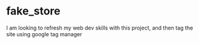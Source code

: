 # fake_store
I am looking to refresh my web dev skills with this project, and then tag the site using google tag manager
